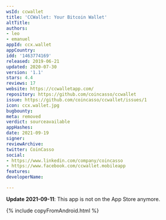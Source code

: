 ```yaml
---
wsId: ccwallet
title: 'CCWallet: Your Bitcoin Wallet'
altTitle: 
authors:
- leo
- emanuel
appId: ccx.wallet
appCountry: 
idd: '1463774169'
released: 2019-06-21
updated: 2020-07-30
version: '1.1'
stars: 4.4
reviews: 17
website: https://ccwalletapp.com/
repository: https://github.com/coincasso/ccwallet
issue: https://github.com/coincasso/ccwallet/issues/1
icon: ccx.wallet.jpg
bugbounty: 
meta: removed
verdict: sourceavailable
appHashes: 
date: 2021-09-19
signer: 
reviewArchive: 
twitter: CoinCasso
social:
- https://www.linkedin.com/company/coincasso
- https://www.facebook.com/ccwallet.mobileapp
features: 
developerName: 

---
```


**Update 2021-09-11**: This app is not on the App Store anymore.

{% include copyFromAndroid.html %}
